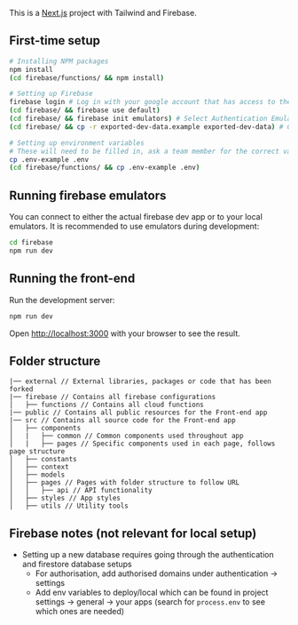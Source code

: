 This is a [Next.js](https://nextjs.org/) project with Tailwind and Firebase.

## First-time setup
```bash
# Installing NPM packages
npm install
(cd firebase/functions/ && npm install)

# Setting up Firebase
firebase login # Log in with your google account that has access to the dev firebase project
(cd firebase/ && firebase use default)
(cd firebase/ && firebase init emulators) # Select Authentication Emulator, Functions Emulator and Firestore Emulator
(cd firebase/ && cp -r exported-dev-data.example exported-dev-data) # Copy basic dummy data required for your emulators

# Setting up environment variables
# These will need to be filled in, ask a team member for the correct values.
cp .env-example .env
(cd firebase/functions/ && cp .env-example .env)
```

## Running firebase emulators
You can connect to either the actual firebase dev app or to your local emulators. It is recommended to use emulators during development:
```bash
cd firebase
npm run dev
```

## Running the front-end
Run the development server:
```bash
npm run dev
```
Open [http://localhost:3000](http://localhost:3000) with your browser to see the result.

## Folder structure
```
|── external // External libraries, packages or code that has been forked
|── firebase // Contains all firebase configurations
│   ├── functions // Contains all cloud functions
|── public // Contains all public resources for the Front-end app
|── src // Contains all source code for the Front-end app
│   ├── components
│   |   ├── common // Common components used throughout app
│   |   ├── pages // Specific components used in each page, follows page structure
│   ├── constants
│   ├── context
│   ├── models
│   ├── pages // Pages with folder structure to follow URL
│   │   ├── api // API functionality
│   ├── styles // App styles
│   ├── utils // Utility tools
```

## Firebase notes (not relevant for local setup)
-   Setting up a new database requires going through the authentication and firestore database setups
    -   For authorisation, add authorised domains under authentication -> settings
    -   Add env variables to deploy/local which can be found in project settings -> general -> your apps (search for `process.env` to see which ones are needed)
